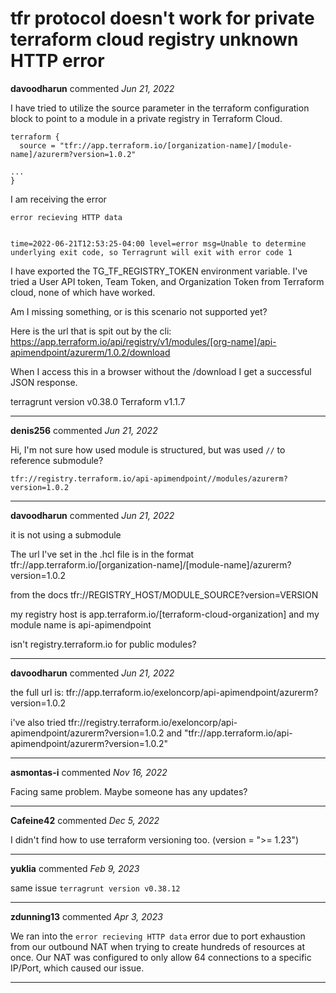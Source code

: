 # tfr protocol doesn't work for private terraform cloud registry unknown HTTP error

**davoodharun** commented *Jun 21, 2022*

I have tried to utilize the source parameter in the terraform configuration block to point to a module in a private registry in Terraform Cloud.

```
terraform {
  source = "tfr://app.terraform.io/[organization-name]/[module-name]/azurerm?version=1.0.2"

...
}
```

I am receiving the error
```
error recieving HTTP data


time=2022-06-21T12:53:25-04:00 level=error msg=Unable to determine underlying exit code, so Terragrunt will exit with error code 1
```

I have exported the TG_TF_REGISTRY_TOKEN environment variable. I've tried a User API token, Team Token, and Organization Token from Terraform cloud, none of which have worked. 


Am I missing something, or is this scenario not supported yet?

Here is the url that is spit out by the cli: https://app.terraform.io/api/registry/v1/modules/[org-name]/api-apimendpoint/azurerm/1.0.2/download

When I access this in a browser without the /download I get a successful JSON response.


terragrunt version v0.38.0
Terraform v1.1.7
<br />
***


**denis256** commented *Jun 21, 2022*

Hi,
I'm not sure how used module is structured, but was used `//` to reference submodule? 

```
tfr://registry.terraform.io/api-apimendpoint//modules/azurerm?version=1.0.2
```
***

**davoodharun** commented *Jun 21, 2022*

it is not using a submodule 

The url I've set in the .hcl file is in the format
tfr://app.terraform.io/[organization-name]/[module-name]/azurerm?version=1.0.2

from the docs
tfr://REGISTRY_HOST/MODULE_SOURCE?version=VERSION

my registry host is app.terraform.io/[terraform-cloud-organization] and my module name is api-apimendpoint

isn't registry.terraform.io for public modules?
***

**davoodharun** commented *Jun 21, 2022*

the full url is: tfr://app.terraform.io/exeloncorp/api-apimendpoint/azurerm?version=1.0.2

i've also tried tfr://registry.terraform.io/exeloncorp/api-apimendpoint/azurerm?version=1.0.2 and "tfr://app.terraform.io/api-apimendpoint/azurerm?version=1.0.2"
***

**asmontas-i** commented *Nov 16, 2022*

Facing same problem. Maybe someone has any updates? 
***

**Cafeine42** commented *Dec 5, 2022*

I didn't find how to use terraform versioning too. (version = ">= 1.23") 
***

**yuklia** commented *Feb 9, 2023*

same issue `terragrunt version v0.38.12`
***

**zdunning13** commented *Apr 3, 2023*

We ran into the `error recieving HTTP data` error due to port exhaustion from our outbound NAT when trying to create hundreds of resources at once. Our NAT was configured to only allow 64 connections to a specific IP/Port, which caused our issue.
***

